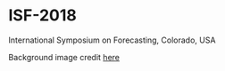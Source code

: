 # ISF-2018
International Symposium on Forecasting, Colorado, USA

Background image credit [here](http://cannonhill.net/wp-content/uploads/2017/06/Supply-Chain-Management.jpg)
